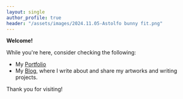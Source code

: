 ```yaml
---
layout: single
author_profile: true
header: "/assets/images/2024.11.05-Astolfo bunny fit.png"
---
```

**Welcome!**

While you're here, consider checking the following:

- My [Portfolio](/portfolio)
- My [Blog](/posts), where I write about and share my artworks and writing projects.
  
Thank you for visiting!
